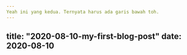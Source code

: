 ```yaml
---
Yeah ini yang kedua. Ternyata harus ada garis bawah toh.
---
```

title: "2020-08-10-my-first-blog-post"
date: 2020-08-10
---
